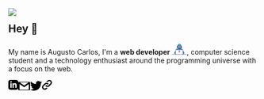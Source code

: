 
<img align="left" src="https://github.com/augusto-carlos/augusto-carlos/blob/master/assets/computer_gif.svg">

## Hey 👋

My name is Augusto Carlos, I'm a <b>web developer</b> <img src="https://github.com/augusto-carlos/augusto-carlos/blob/master/assets/dev.gif" width="30px">, computer science student and a technology enthusiast around the programming universe with a focus on the web.

<a href="https://in.linkedin.com/in/augusto-carlos-4499431a6">
    <img align="left" alt="Augusto Carlos | Linkedin" width="20px" src="https://github.com/augusto-carlos/augusto-carlos/blob/master/assets/linkedin.svg" />
</a>
 
 <a href="mailto:augustocarlos9966@gmail.com">
    <img align="left" alt="Augusto Carlos | Gmail" width="24px" src="https://github.com/augusto-carlos/augusto-carlos/blob/master/assets/gmail.svg" />
</a>
  
 <a href="https://twitter.com/augusto_4real">
    <img align="left" alt="Augusto Carlos | Twitter" width="24px" src="https://github.com/augusto-carlos/augusto-carlos/blob/master/assets/twitter.svg" />
  </a>

<a href="https://augusto-carlos.github.io/website">
    <img align="left" alt="Augusto Carlos | Website," width="20px" src="https://github.com/augusto-carlos/augusto-carlos/blob/master/assets/link.svg" />
</a>
